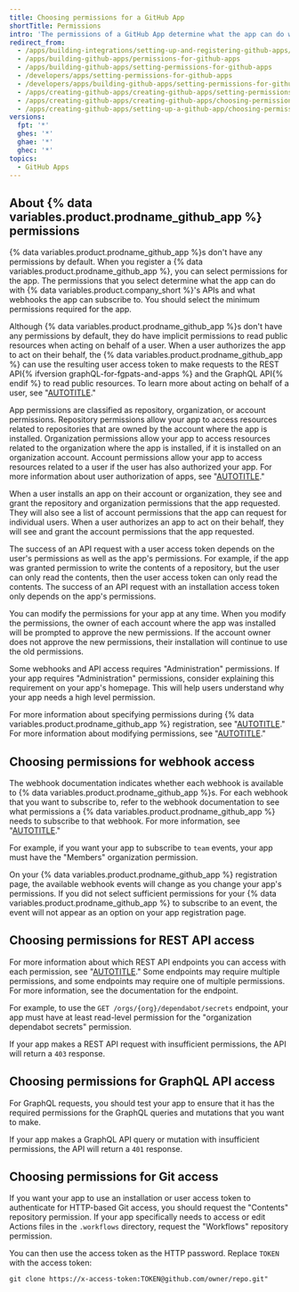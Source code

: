 ```yaml
---
title: Choosing permissions for a GitHub App
shortTitle: Permissions
intro: 'The permissions of a GitHub App determine what the app can do with {% data variables.product.company_short %}''s APIs and what webhooks the app can receive.'
redirect_from:
  - /apps/building-integrations/setting-up-and-registering-github-apps/about-permissions-for-github-apps
  - /apps/building-github-apps/permissions-for-github-apps
  - /apps/building-github-apps/setting-permissions-for-github-apps
  - /developers/apps/setting-permissions-for-github-apps
  - /developers/apps/building-github-apps/setting-permissions-for-github-apps
  - /apps/creating-github-apps/creating-github-apps/setting-permissions-for-github-apps
  - /apps/creating-github-apps/creating-github-apps/choosing-permissions-for-a-github-app
  - /apps/creating-github-apps/setting-up-a-github-app/choosing-permissions-for-a-github-app
versions:
  fpt: '*'
  ghes: '*'
  ghae: '*'
  ghec: '*'
topics:
  - GitHub Apps
---
```


## About {% data variables.product.prodname_github_app %} permissions

{% data variables.product.prodname_github_app %}s don't have any permissions by default. When you register a {% data variables.product.prodname_github_app %}, you can select permissions for the app. The permissions that you select determine what the app can do with {% data variables.product.company_short %}'s APIs and what webhooks the app can subscribe to. You should select the minimum permissions required for the app.

Although {% data variables.product.prodname_github_app %}s don't have any permissions by default, they do have implicit permissions to read public resources when acting on behalf of a user. When a user authorizes the app to act on their behalf, the {% data variables.product.prodname_github_app %} can use the resulting user access token to make requests to the REST API{% ifversion graphQL-for-fgpats-and-apps %} and the GraphQL API{% endif %} to read public resources. To learn more about acting on behalf of a user, see "[AUTOTITLE](/apps/creating-github-apps/authenticating-with-a-github-app/authenticating-with-a-github-app-on-behalf-of-a-user)."

App permissions are classified as repository, organization, or account permissions. Repository permissions allow your app to access resources related to repositories that are owned by the account where the app is installed. Organization permissions allow your app to access resources related to the organization where the app is installed, if it is installed on an organization account. Account permissions allow your app to access resources related to a user if the user has also authorized your app. For more information about user authorization of apps, see "[AUTOTITLE](/apps/creating-github-apps/authenticating-with-a-github-app/authenticating-with-a-github-app-on-behalf-of-a-user)."

When a user installs an app on their account or organization, they see and grant the repository and organization permissions that the app requested. They will also see a list of account permissions that the app can request for individual users. When a user authorizes an app to act on their behalf, they will see and grant the account permissions that the app requested.

The success of an API request with a user access token depends on the user's permissions as well as the app's permissions. For example, if the app was granted permission to write the contents of a repository, but the user can only read the contents, then the user access token can only read the contents. The success of an API request with an installation access token only depends on the app's permissions.

You can modify the permissions for your app at any time. When you modify the permissions, the owner of each account where the app was installed will be prompted to approve the new permissions. If the account owner does not approve the new permissions, their installation will continue to use the old permissions.

Some webhooks and API access requires "Administration" permissions. If your app requires "Administration" permissions, consider explaining this requirement on your app's homepage. This will help users understand why your app needs a high level permission.

For more information about specifying permissions during {% data variables.product.prodname_github_app %} registration, see "[AUTOTITLE](/apps/creating-github-apps/setting-up-a-github-app/creating-a-github-app)." For more information about modifying permissions, see "[AUTOTITLE](/apps/maintaining-github-apps/editing-a-github-apps-permissions)."

## Choosing permissions for webhook access

The webhook documentation indicates whether each webhook is available to {% data variables.product.prodname_github_app %}s. For each webhook that you want to subscribe to, refer to the webhook documentation to see what permissions a {% data variables.product.prodname_github_app %} needs to subscribe to that webhook. For more information, see "[AUTOTITLE](/webhooks-and-events/webhooks/webhook-events-and-payloads)."

For example, if you want your app to subscribe to `team` events, your app must have the "Members" organization permission.

On your {% data variables.product.prodname_github_app %} registration page, the available webhook events will change as you change your app's permissions. If you did not select sufficient permissions for your {% data variables.product.prodname_github_app %} to subscribe to an event, the event will not appear as an option on your app registration page.

## Choosing permissions for REST API access

For more information about which REST API endpoints you can access with each permission, see "[AUTOTITLE](/rest/overview/permissions-required-for-github-apps)." Some endpoints may require multiple permissions, and some endpoints may require one of multiple permissions. For more information, see the documentation for the endpoint.

For example, to use the `GET /orgs/{org}/dependabot/secrets` endpoint, your app must have at least read-level permission for the "organization dependabot secrets" permission.

If your app makes a REST API request with insufficient permissions, the API will return a `403` response.

## Choosing permissions for GraphQL API access

For GraphQL requests, you should test your app to ensure that it has the required permissions for the GraphQL queries and mutations that you want to make.

If your app makes a GraphQL API query or mutation with insufficient permissions, the API will return a `401` response.

## Choosing permissions for Git access

If you want your app to use an installation or user access token to authenticate for HTTP-based Git access, you should request the "Contents" repository permission. If your app specifically needs to access or edit Actions files in the `.workflows` directory, request the "Workflows" repository permission.

You can then use the access token as the HTTP password. Replace `TOKEN` with the access token:

```
git clone https://x-access-token:TOKEN@github.com/owner/repo.git"
```
